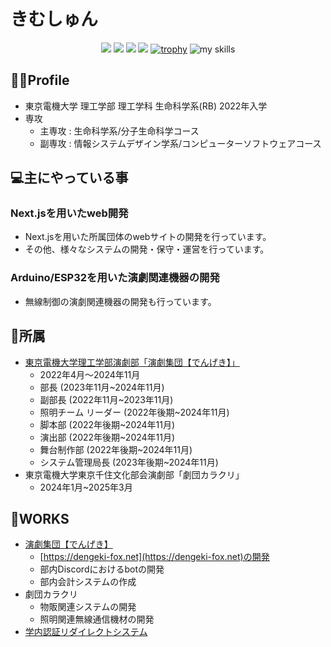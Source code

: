# きむしゅん

<div align="center">

![](http://github-profile-summary-cards.vercel.app/api/cards/repos-per-language?username=kimshun0213kr&theme=radical) ![](http://github-profile-summary-cards.vercel.app/api/cards/most-commit-language?username=kimshun0213kr&theme=radical)
![](http://github-profile-summary-cards.vercel.app/api/cards/profile-details?username=kimshun0213kr&theme=radical)
![](https://github-profile-summary-cards.vercel.app/api/cards/productive-time?username=kimshun0213kr&theme=radical&utcOffset=9)
[![trophy](https://github-profile-trophy.vercel.app/?username=kimshun0213kr&theme=radical&column=4)](https://github.com/ryo-ma/github-profile-trophy)
<img alt="my skills" src="https://skillicons.dev/icons?theme=dark&perline=7&i=c,cs,cpp,java,python,html,css,js,ts,react,next,express,vue,nuxt,vercel,supabase,postgresql,github,ubuntu,arduino,raspberrypi" />
</div>


## 🧚‍♂️Profile
- 東京電機大学 理工学部 理工学科 生命科学系(RB) 2022年入学
- 専攻
  - 主専攻 : 生命科学系/分子生命科学コース
  - 副専攻 : 情報システムデザイン学系/コンピューターソフトウェアコース

## 💻主にやっている事

### Next.jsを用いたweb開発
- Next.jsを用いた所属団体のwebサイトの開発を行っています。
- その他、様々なシステムの開発・保守・運営を行っています。

### Arduino/ESP32を用いた演劇関連機器の開発
- 無線制御の演劇関連機器の開発も行っています。

## 🏫所属
- [東京電機大学理工学部演劇部「演劇集団【でんげき】」](https://dengeki-fox.net/)
  - 2022年4月～2024年11月
  - 部長 (2023年11月~2024年11月)
  - 副部長 (2022年11月~2023年11月)
  - 照明チーム リーダー (2022年後期~2024年11月)
  - 脚本部 (2022年後期~2024年11月)
  - 演出部 (2022年後期~2024年11月)
  - 舞台制作部 (2022年後期~2024年11月)
  - システム管理局長 (2023年後期~2024年11月)
- 東京電機大学東京千住文化部会演劇部「劇団カラクリ」
  - 2024年1月~2025年3月

## 🧰WORKS
- [演劇集団【でんげき】](https://github.com/DENGEKI-TDU)
  - [https://dengeki-fox.net](https://dengeki-fox.net)の開発
  - 部内Discordにおけるbotの開発
  - 部内会計システムの作成
- 劇団カラクリ
  - 物販関連システムの開発
  - 照明関連無線通信機材の開発
- [学内認証リダイレクトシステム](https://tdu-redirect-app.vercel.app)
